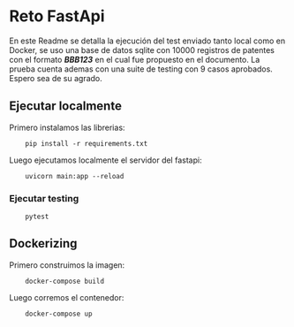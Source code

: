 # Reto FastApi
En este Readme se detalla la ejecución del test enviado tanto local como en Docker, se uso una base de datos sqlite con 10000 registros de patentes con el formato ***BBB123*** en el cual fue propuesto en el documento. La prueba cuenta ademas con una suite de testing con 9 casos aprobados. Espero sea de su agrado.

## Ejecutar localmente

Primero instalamos las librerias:
```
	pip install -r requirements.txt
```
Luego ejecutamos localmente el servidor del fastapi:
```
	uvicorn main:app --reload
```

### Ejecutar testing
```
	pytest
```
## Dockerizing

Primero construimos la imagen:
```
	docker-compose build
```

Luego corremos el contenedor:
```
	docker-compose up
```
